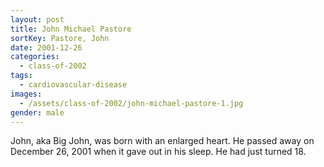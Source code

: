 ```yaml
---
layout: post
title: John Michael Pastore
sortKey: Pastore, John
date: 2001-12-26
categories:
  - class-of-2002
tags:
  - cardiovascular-disease
images:
  - /assets/class-of-2002/john-michael-pastore-1.jpg
gender: male
---
```


John, aka Big John, was born with an enlarged heart. He passed away on December 26, 2001 when it gave out in his sleep. He had just turned 18.

